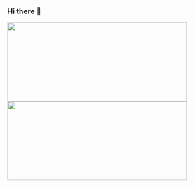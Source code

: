 ### Hi there 👋

<div class="statistics">
  <img height="180em" width="410em" src="https://github-readme-stats.vercel.app/api?username=GiovanaLoni&show_icons=true&theme=radical&include_all_commits=true&count_private=true&hide_border=true"/>
  <img height="180em" width="410em" src="https://github-readme-stats.vercel.app/api/top-langs/?username=GiovanaLoni&langs_count=16&theme=radical&hide_border=true"/>
</div>
